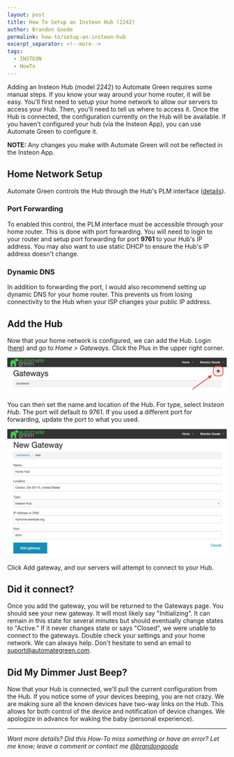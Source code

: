 ```yaml
---
layout: post
title: How To Setup an Insteon Hub (2242)
author: Brandon Goode
permalink: how-to/setup-an-insteon-hub
excerpt_separator: <!--more-->
tags:
  - INSTEON
  - HowTo
---
```


Adding an Insteon Hub (model 2242) to Automate Green requires some manual steps.  If you know your way around your home router, it will be easy. You'll first need to setup your home network to allow our servers to access your Hub.  Then, you'll need to tell us where to access it.  Once the Hub is connected, the configuration currently on the Hub will be available.  If you haven't configured your hub (via the Insteon App), you can use Automate Green to configure it.

<!--more-->

**NOTE:** Any changes you make with Automate Green will not be reflected in the Insteon App.

## Home Network Setup

Automate Green controls the Hub through the Hub's PLM interface ([details](/post/insteon-hub-raw-plm)).

### Port Forwarding

To enabled this control, the PLM interface must be accessible through your home router.  This is done with port forwarding.  You will need to login to your router and setup port forwarding for port **9761** to your Hub's IP address.  You may also want to use static DHCP to ensure the Hub's IP address doesn't change.

### Dynamic DNS

In addition to forwarding the port, I would also recommend setting up dynamic DNS for your home router. This prevents us from losing connectivity to the Hub when your ISP changes your public IP address.

## Add the Hub

Now that your home network is configured, we can add the Hub.  Login ([here](https://app.automategreen.com)) and go to *Home > Gateways*. Click the Plus in the upper right corner.

![Add Gateway](/assets/posts/add-gateway.png)

You can then set the name and location of the Hub.  For type, select *Insteon Hub*.  The port will default to 9761. If you used a different port for forwarding, update the port to what you used.

![New Gateway Insteon](/assets/posts/new-gateway-insteon.png)

Click Add gateway, and our servers will attempt to connect to your Hub.

## Did it connect?

Once you add the gateway, you will be returned to the Gateways page.  You should see your new gateway.  It will most likely say "Initializing".  It can remain in this state for several minutes but should eventually change states to "Active."  If it never changes state or says "Closed", we were unable to connect to the gateways.  Double check your settings and your home network.  We can always help.  Don't hesitate to send an email to [suport@automategreen.com](mailto:support@automategreen.com).

## Did My Dimmer Just Beep?

Now that your Hub is connected, we'll pull the current configuration from the Hub.  If you notice some of your devices beeping, you are not crazy.  We are making sure all the known devices have two-way links on the Hub.  This allows for both control of the device and notification of device changes. We apologize in advance for waking the baby (personal experience).

<hr>

*Want more details?  Did this How-To miss something or have an error?  Let me know; leave a comment or contact me [@brandongoode](https://twitter.com/brandongoode)*




